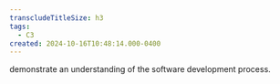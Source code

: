 ```yaml
---
transcludeTitleSize: h3
tags:
  - C3
created: 2024-10-16T10:48:14.000-0400
---
```

demonstrate an understanding of the software development process.